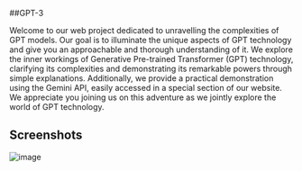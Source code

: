 ##GPT-3


Welcome to our web project dedicated to unravelling the complexities of GPT models. Our goal is to illuminate the unique aspects of GPT technology and give you an approachable and thorough understanding of it. We explore the inner workings of Generative Pre-trained Transformer (GPT) technology, clarifying its complexities and demonstrating its remarkable powers through simple explanations. Additionally, we provide a practical demonstration using the Gemini API, easily accessed in a special section of our website. We appreciate you joining us on this adventure as we jointly explore the world of GPT technology.

## Screenshots
![image](https://github.com/yashnayan8795/GPT-3/assets/115628084/ae0368a5-7d33-43f2-ab9d-21b810cc9726)


